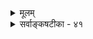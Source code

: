 <details><summary>मूलम्</summary>

सामान्यं प्राक्प्रसिद्धं न पुनरनुगमस्सिद्धपूर्वो विशेषे व्याप्तिस्सर्वाऽपि भग्ना क्वचिदपि सकलव्याप्यसङ्गत्यदृष्टेः ।  
भूयोदृष्टेर्व्यवस्था न हि भवति तथोपाधयः स्युर्दुरूहा इत्याद्याः स्वेष्टतर्कस्थिरनियमजुषां दर्शनेनैव बाध्याः ॥ ४१ ॥
</details>

<details><summary>सर्वाङ्कषटीका - ४१</summary>

केवललोकायतिकाः प्रत्यवतिष्ठन्ते । निरङ्कुशाः खल्वेते ऐहिकमात्रपरायणाः परोक्षं प्रमाणं किञ्चिदपि नाङ्गीकुर्वन्ति, ईश्वरधर्माधर्मादिसिद्धेर्भीताः – 'अपरस्परसंभूतं किमन्यत् कामहेतुकम्' इति मन्यमानाः । तेषां पूर्वपक्षं प्रथममनुवदति – सामान्यमित्यदि । **सामान्यम्** = अनुमानेन साध्यं यत्, तत्सामान्यम् **प्राक्** = पूर्वमेव महानसादौ **प्रसिद्धम्**=निश्चितमेव । सिद्धस्य साधनं कथम्? ननु महानसे हि वह्निः सिद्धः, न तु पर्वते । अतः पर्वतेऽसिद्धः वह्निविशेषः प्रकृते सिसाधयिषितः इति चेत्, तत्राह - न पुनरित्यादि । विशेषे **पुनः** = पर्वतीयवह्निरूपे विशेषे पुनः **अनुगमः** = व्याप्तिः न सिद्धपूर्वः पूर्वं न सिद्धः । न हि 'यत्र पर्वतीयधूमः, तत्र पर्वतीयवह्निः' इति व्याप्तिः पूर्वं गृहीता, किन्तु सामान्यरूपेणैव 'यत्र धूमः, तत्राग्निः' इति । वस्तुतस्तु व्याप्तिरेव दुरुपपादा, यतः **क्वचिदपि** = कुत्रापि **सकलव्याप्यसंगत्यदृष्टेः** = सकलानां **व्याप्यानाम्** = हेतूनाम् **संगतेः**=व्यापकेन साकं संबन्धस्य **अदृष्टेः** = **अदर्शनात्** = दर्शनासंभवात् । न हि जगति विद्यमानास्सर्वेऽपि वह्निधूमाः दृष्टाः । अतः सर्वापि **व्याप्तिः** = व्याप्तिसामान्यमेव **भग्ना** = ध्वस्ता । किञ्च व्याप्तिग्रहणोऽपायोऽपि सुदुर्वचः । भूयोदर्शनेन व्याप्तिर्गृह्यत इति चेत्, **भूयोदृष्टेः** = भूयोदर्शनेन **व्यवस्था**=व्याप्तिग्रहणव्यवस्था न 

581 

[ व्यभिचारशङ्काविधूननप्रकारः ] 

266. 

दृष्टेऽतीचारशङ्का न भवति; यदि सा क्वापि देशान्तरादौ 
बुद्धिसरः 
सिद्धा तत्रानुमानस्थितिरथ न, तदा क्वातिशङ्कावकाशः ? । 

हि **भवति**=नैव भवत्येव । भूयोदर्शनं नाम किम् ? भूयसां दर्शनानां समाहारो वा, भूयः पुनः पुनः दर्शनं वा, भूयस्सु अधिकरणेषु दर्शनं वा । 'विमतं लोहलेख्यं पार्थिवत्वात्' इति प्रयोगे, यत्र यत्र पार्थिवत्वं तत्र सर्वत्र **लोहलेख्यत्वम्** = लोहेन कीलादिना लेख्यत्वं दृश्यत एव, वज्रमणिव्यतिरिक्ते । एवं भूयसां दर्शनानां सत्त्वेऽपि वज्रमणौ लोहलेख्यत्वं नास्त्येव । एवं भूयस्सु अधिकरणेषु दर्शनमिति पक्षे अधिकरणस्य भूयस्त्वं लभ्यते, न तु व्याप्यव्यापकयोः अनेकत्वम्, एवं सति एकव्यक्तिसाध्यकस्थले 'एतद्रूपवान् एतद्रसात्' इत्याद्यनुमितिर्न स्यात् । पुनःपुनर्दर्शनमित्यर्थे एतद्दोषपरिहारेऽपि सकृद्दर्शनेनापि व्याप्तेर्ग्रहणस्य वक्ष्यमाणत्वात् (श्लो. 47 ) विरोधः । अतः भूयोदर्शनतः व्याप्तिव्यवस्था दुर्वचा । **तथा** = एवमेव **दुरूहाः** = अल्पप्रज्ञैर्मानवैः ऊहितुमशक्याः उपाधयः स्युः । उपाधिशङ्काया अपि व्याप्तिनिश्चयविरोधित्वं वक्ष्यते । व्याप्तेः निरुपाधिकसंबन्धरूपत्वात् अतीन्द्रियाणामप्युपाधीनां संभवात्, कथं निश्चयः ? तथैवास्फालयन्ति भुजम् - 'विशेषेऽनुगमाभावात् सामान्ये सिद्धसाधनात् । अनुमाभङ्गपङ्केऽस्मिन् निमग्ना वादिदन्तिनः । ' इति ॥ 
उत्तरमाह - इत्याद्याः आक्षेपाः **स्वेष्टतर्कस्थिरनियमजुषाम्** = स्वस्वाभिमतानां तर्काणामपेक्षणीयाः ये स्थिरा नियमाः, तादृशनियममङ्गीकर्तॄणां वादिनाम् **दर्शनेनैव** = अनुभवेनैव बाध्या भवन्ति । तथा च स्वानुभवविरोधः, स्ववचनविरोधः, स्वपक्षासिद्धिश्चेति अनुमानप्रामाण्यसिद्धिर्निष्ठत्यूहा । 'अनुमानमप्रमाणम्' इति पक्षस्यासिद्धौ हि तत्प्रामाण्यसिद्धिः स्वयंसिद्धा भवति । एवमनुमानाप्रामाण्यसाधकहेतावप्रयोजकशङ्कायां तत्परिहारायानुकूलस्तर्को वक्तव्यः । तर्के हि आपाद्यापादकर्योर्व्याप्तिरावश्यकी । आपाद्यापादकयोर्व्याप्तिर्हि तर्कस्य प्रधानमङ्गं वक्ष्यते (श्लो.60) । 'यदि वह्निर्न स्यात्, तर्हि धूमोऽपि न स्यात्' इति तर्को यदि वक्तव्यः, तर्हि वह्न्यभावधूमाभावयोर्व्याप्तिरावश्यकी । व्याप्त्यभावे कथं तथापादनम् । अतो व्याप्तिं निराचिकीर्षुणा प्रथमं व्याप्तिरङ्गीकार्यैवति स्वानुभववचनविरोधादिकम् अपरिहार्यमिति वैतण्डिकास्ते भवेयुः । ननु प्रतिबन्देरनुत्तरत्वात्, उत्तरमुच्यतां समीचीनम्- 
महातार्किकसिंहोऽयम् उत्तरं वक्त्यनूपदम् । विस्तरेणैव किञ्चित्त्वं सावधानमिहास्यताम् ॥ ४१ ॥
</details>
